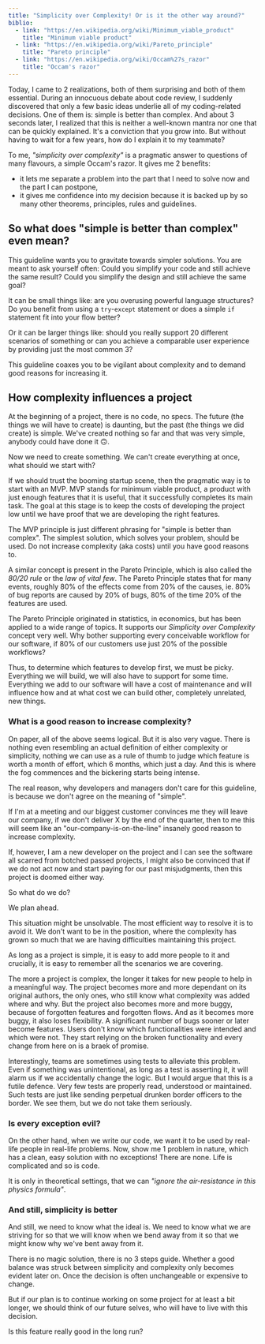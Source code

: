 ```yaml
---
title: "Simplicity over Complexity! Or is it the other way around?"
biblio: 
  - link: "https://en.wikipedia.org/wiki/Minimum_viable_product"
    title: "Minimum viable product"
  - link: "https://en.wikipedia.org/wiki/Pareto_principle"
    title: "Pareto principle"
  - link: "https://en.wikipedia.org/wiki/Occam%27s_razor"
    title: "Occam's razor"
---
```


Today, I came to 2 realizations, both of them surprising and both of them essential. During an innocuous debate about code review, I suddenly discovered that only a few basic ideas underlie all of my coding-related decisions. One of them is: simple is better than complex. And about 3 seconds later, I realized that this is neither a well-known mantra nor one that can be quickly explained. It's a conviction that you grow into. But without having to wait for a few years, how do I explain it to my teammate?

To me, *"simplicity over complexity"* is a pragmatic answer to questions of many flavours, a simple Occam's razor. It gives me 2 benefits: 
- it lets me separate a problem into the part that I need to solve now and the part I can postpone,
- it gives me confidence into my decision because it is backed up by so many other theorems, principles, rules and guidelines.

## So what does "simple is better than complex" even mean? 

This guideline wants you to gravitate towards simpler solutions. You are meant to ask yourself often: Could you simplify your code and still achieve the same result? Could you simplify the design and still achieve the same goal? 

It can be small things like: are you overusing powerful language structures? Do you benefit from using a `try`-`except` statement or does a simple `if` statement fit into your flow better? 

Or it can be larger things like: should you really support 20 different scenarios of something or can you achieve a comparable user experience by providing just the most common 3? 

This guideline coaxes you to be vigilant about complexity and to demand good reasons for increasing it.

## How complexity influences a project

At the beginning of a project, there is no code, no specs. The future (the things we will have to create) is daunting, but the past (the things we did create) is simple. We've created nothing so far and that was very simple, anybody could have done it 🙃.

Now we need to create something. We can't create everything at once, what should we start with? 

If we should trust the booming startup scene, then the pragmatic way is to start with an MVP. MVP stands for minimum viable product, a product with just enough features that it is useful, that it successfully completes its main task. The goal at this stage is to keep the costs of developing the project low until we have proof that we are developing the right features. 

The MVP principle is just different phrasing for "simple is better than complex". The simplest solution, which solves your problem, should be used. Do not increase complexity (aka costs) until you have good reasons to.

A similar concept is present in the Pareto Principle, which is also called the *80/20 rule* or the *law of vital few*. The Pareto Principle states that for many events, roughly 80% of the effects come from 20% of the causes, ie. 80% of bug reports are caused by 20% of bugs, 80% of the time 20% of the features are used. 

The Pareto Principle originated in statistics, in economics, but has been applied to a wide range of topics. It supports our *Simplicity over Complexity* concept very well. Why bother supporting every conceivable workflow for our software, if 80% of our customers use just 20% of the possible workflows?

Thus, to determine which features to develop first, we must be picky. Everything we will build, we will also have to support for some time. Everything we add to our software will have a cost of maintenance and will influence how and at what cost we can build other, completely unrelated, new things.

### What is a good reason to increase complexity?

On paper, all of the above seems logical. But it is also very vague. There is nothing even resembling an actual definition of either complexity or simplicity, nothing we can use as a rule of thumb to judge which feature is worth a month of effort, which 6 months, which just a day. And this is where the fog commences and the bickering starts being intense.

The real reason, why developers and managers don't care for this guideline, is because we don't agree on the meaning of "simple".

If I'm at a meeting and our biggest customer convinces me they will leave our company, if we don't deliver X by the end of the quarter, then to me this will seem like an "our-company-is-on-the-line" insanely good reason to increase complexity. 

If, however, I am a new developer on the project and I can see the software all scarred from botched passed projects, I might also be convinced that if we do not act now and start paying for our past misjudgments, then this project is doomed either way. 

So what do we do?

We plan ahead. 

This situation might be unsolvable. The most efficient way to resolve it is to avoid it. We don't want to be in the position, where the complexity has grown so much that we are having difficulties maintaining this project. 

As long as a project is simple, it is easy to add more people to it and crucially, it is easy to remember all the scenarios we are covering. 

The more a project is complex, the longer it takes for new people to help in a meaningful way. The project becomes more and more dependant on its original authors, the only ones, who still know what complexity was added where and why. But the project also becomes more and more buggy, because of forgotten features and forgotten flows. And as it becomes more buggy, it also loses flexibility. A significant number of bugs sooner or later become features. Users don't know which functionalities were intended and which were not. They start relying on the broken functionality and every change from here on is a braek of promise. 

Interestingly, teams are sometimes using tests to alleviate this problem. Even if something was unintentional, as long as a test is asserting it, it will alarm us if we accidentally change the logic. But I would argue that this is a futile defence. Very few tests are properly read, understood or maintained. Such tests are just like sending perpetual drunken border officers to the border. We see them, but we do not take them seriously. 

### Is every exception evil?

On the other hand, when we write our code, we want it to be used by real-life people in real-life problems. Now, show me 1 problem in nature, which has a clean, easy solution with no exceptions! There are none. Life is complicated and so is code.

It is only in theoretical settings, that we can *"ignore the air-resistance in this physics formula"*. 

### And still, simplicity is better

And still, we need to know what the ideal is. We need to know what we are striving for so that we will know when we bend away from it so that we might know why we've bent away from it.

There is no magic solution, there is no 3 steps guide. Whether a good balance was struck between simplicity and complexity only becomes evident later on. Once the decision is often unchangeable or expensive to change.

But if our plan is to continue working on some project for at least a bit longer, we should think of our future selves, who will have to live with this decision. 

Is this feature really good in the long run?

